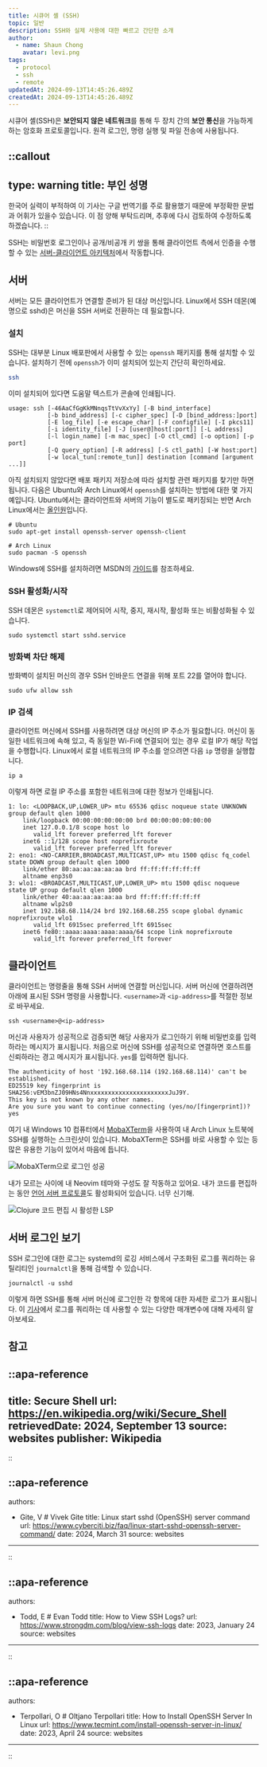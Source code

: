 ```yaml
---
title: 시큐어 셸 (SSH)
topic: 일반
description: SSH와 실제 사용에 대한 빠르고 간단한 소개
author:
  - name: Shaun Chong
    avatar: levi.png
tags:
  - protocol
  - ssh
  - remote
updatedAt: 2024-09-13T14:45:26.489Z
createdAt: 2024-09-13T14:45:26.489Z
---
```


시큐어 셸(SSH)은 **보안되지 않은 네트워크**를 통해 두 장치 간의 **보안 통신**을 가능하게 하는 암호화 프로토콜입니다. 원격 로그인, 명령 실행 및 파일 전송에 사용됩니다.

<!--more-->

<!-- prettier-ignore-start -->
::callout
---
type: warning
title: 부인 성명
---
한국어 실력이 부적하여 이 기사는 구글 번역기를 주로 활용했기 때문에 부정확한 문법과 어휘가 있을수 있습니다. 이 점 양해 부탁드리며, 추후에 다시 검토하여 수정하도록 하겠습니다.
::
<!-- prettier-ignore-end -->

SSH는 비밀번호 로그인이나 공개/비공개 키 쌍을 통해 클라이언트 측에서 인증을 수행할 수 있는 [서버-클라이언트 아키텍처](https://en.wikipedia.org/wiki/Client%E2%80%93server_model)에서 작동합니다.

## 서버

서버는 모든 클라이언트가 연결할 준비가 된 대상 머신입니다. Linux에서 SSH 데몬(예명으로 sshd)은 머신을 SSH 서버로 전환하는 데 필요합니다.

### 설치

SSH는 대부분 Linux 배포판에서 사용할 수 있는 `openssh` 패키지를 통해 설치할 수 있습니다. 설치하기 전에 `openssh`가 이미 설치되어 있는지 간단히 확인하세요.

```sh
ssh
```

이미 설치되어 있다면 도움말 텍스트가 콘솔에 인쇄됩니다.

```
usage: ssh [-46AaCfGgKkMNnqsTtVvXxYy] [-B bind_interface]
           [-b bind_address] [-c cipher_spec] [-D [bind_address:]port]
           [-E log_file] [-e escape_char] [-F configfile] [-I pkcs11]
           [-i identity_file] [-J [user@]host[:port]] [-L address]
           [-l login_name] [-m mac_spec] [-O ctl_cmd] [-o option] [-p port]
           [-Q query_option] [-R address] [-S ctl_path] [-W host:port]
           [-w local_tun[:remote_tun]] destination [command [argument ...]]
```

아직 설치되지 않았다면 배포 패키지 저장소에 따라 설치할 관련 패키지를 찾기만 하면 됩니다. 다음은 Ubuntu와 Arch Linux에서 `openssh`를 설치하는 방법에 대한 몇 가지 예입니다. Ubuntu에서는 클라이언트와 서버의 기능이 별도로 패키징되는 반면 Arch Linux에서는 [올인원](https://archlinux.org/packages/?q=openssh)입니다.

```shell
# Ubuntu
sudo apt-get install openssh-server openssh-client

# Arch Linux
sudo pacman -S openssh
```

Windows에 SSH를 설치하려면 MSDN의 [가이드](https://learn.microsoft.com/en-us/windows-server/administration/openssh/openssh_install_firstuse?tabs=gui&pivots=windows-server-2025)를 참조하세요.

### SSH 활성화/시작

SSH 데몬은 `systemctl`로 제어되어 시작, 중지, 재시작, 활성화 또는 비활성화될 수 있습니다.

```
sudo systemctl start sshd.service
```

### 방화벽 차단 해제

방화벽이 설치된 머신의 경우 SSH 인바운드 연결을 위해 포트 22를 열어야 합니다.

```
sudo ufw allow ssh
```

### IP 검색

클라이언트 머신에서 SSH를 사용하려면 대상 머신의 IP 주소가 필요합니다. 머신이 동일한 네트워크에 속해 있고, 즉 동일한 Wi-Fi에 연결되어 있는 경우 로컬 IP가 해당 작업을 수행합니다. Linux에서 로컬 네트워크의 IP 주소를 얻으려면 다음 `ip` 명령을 실행합니다.

```
ip a
```

이렇게 하면 로컬 IP 주소를 포함한 네트워크에 대한 정보가 인쇄됩니다.

```
1: lo: <LOOPBACK,UP,LOWER_UP> mtu 65536 qdisc noqueue state UNKNOWN group default qlen 1000
    link/loopback 00:00:00:00:00:00 brd 00:00:00:00:00:00
    inet 127.0.0.1/8 scope host lo
       valid_lft forever preferred_lft forever
    inet6 ::1/128 scope host noprefixroute
       valid_lft forever preferred_lft forever
2: eno1: <NO-CARRIER,BROADCAST,MULTICAST,UP> mtu 1500 qdisc fq_codel state DOWN group default qlen 1000
    link/ether 80:aa:aa:aa:aa:aa brd ff:ff:ff:ff:ff:ff
    altname enp3s0
3: wlo1: <BROADCAST,MULTICAST,UP,LOWER_UP> mtu 1500 qdisc noqueue state UP group default qlen 1000
    link/ether 40:aa:aa:aa:aa:aa brd ff:ff:ff:ff:ff:ff
    altname wlp2s0
    inet 192.168.68.114/24 brd 192.168.68.255 scope global dynamic noprefixroute wlo1
       valid_lft 6915sec preferred_lft 6915sec
    inet6 fe80::aaaa:aaaa:aaaa:aaaa/64 scope link noprefixroute
       valid_lft forever preferred_lft forever
```

## 클라이언트

클라이언트는 명령줄을 통해 SSH 서버에 연결할 머신입니다. 서버 머신에 연결하려면 아래에 표시된 SSH 명령을 사용합니다. `<username>`과 `<ip-address>`를 적절한 정보로 바꾸세요.

```
ssh <username>@<ip-address>
```

머신과 사용자가 성공적으로 검증되면 해당 사용자가 로그인하기 위해 비밀번호를 입력하라는 메시지가 표시됩니다. 처음으로 머신에 SSH를 성공적으로 연결하면 호스트를 신뢰하라는 경고 메시지가 표시됩니다. `yes`를 입력하면 됩니다.

```
The authenticity of host '192.168.68.114 (192.168.68.114)' can't be established.
ED25519 key fingerprint is SHA256:vEM3bnZJ09HNs4NnxxxxxxxxxxxxxxxxxxxxxxJuJ9Y.
This key is not known by any other names.
Are you sure you want to continue connecting (yes/no/[fingerprint])? yes
```

여기 내 Windows 10 컴퓨터에서 [MobaXTerm](https://mobaxterm.mobatek.net/)을 사용하여 내 Arch Linux 노트북에 SSH를 실행하는 스크린샷이 있습니다. MobaXTerm은 SSH를 바로 사용할 수 있는 등 많은 유용한 기능이 있어서 마음에 듭니다.

![MobaXTerm으로 로그인 성공](/images/secure-shell/mobax1.png)

내가 모르는 사이에 내 Neovim 테마와 구성도 잘 작동하고 있어요. 내가 코드를 편집하는 동안 [언어 서버 프로토콜](https://en.wikipedia.org/wiki/Language_Server_Protocol)도 활성화되어 있습니다. 너무 신기해.

![Clojure 코드 편집 시 활성한 LSP](/images/secure-shell/mobax2.png)

## 서버 로그인 보기

SSH 로그인에 대한 로그는 systemd의 로깅 서비스에서 구조화된 로그를 쿼리하는 유틸리티인 `journalctl`을 통해 검색할 수 있습니다.

```
journalctl -u sshd
```

이렇게 하면 SSH를 통해 서버 머신에 로그인한 각 항목에 대한 자세한 로그가 표시됩니다. 이 [기사](https://www.strongdm.com/blog/view-ssh-logs)에서 로그를 쿼리하는 데 사용할 수 있는 다양한 매개변수에 대해 자세히 알아보세요.

## 참고

<!-- prettier-ignore-start -->
::apa-reference
---
title: Secure Shell
url: https://en.wikipedia.org/wiki/Secure_Shell
retrievedDate: 2024, September 13
source: websites
publisher: Wikipedia
---
::

::apa-reference
---
authors:
 - Gite, V # Vivek Gite
title: Linux start sshd (OpenSSH) server command
url: https://www.cyberciti.biz/faq/linux-start-sshd-openssh-server-command/
date: 2024, March 31
source: websites
---
::

::apa-reference
---
authors:
 - Todd, E # Evan Todd
title: How to View SSH Logs?
url: https://www.strongdm.com/blog/view-ssh-logs
date: 2023, January 24
source: websites
---
::

::apa-reference
---
authors:
 - Terpollari, O # Oltjano Terpollari
title: How to Install OpenSSH Server In Linux
url: https://www.tecmint.com/install-openssh-server-in-linux/
date: 2023, April 24
source: websites
---
::
<!-- prettier-ignore-end -->
